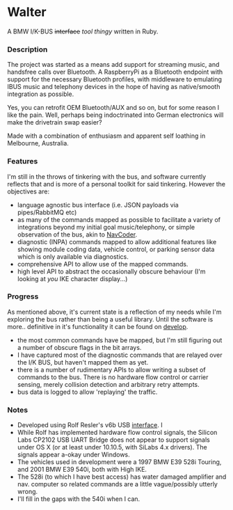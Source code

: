 Walter
====

A BMW I/K-BUS ~~interface~~ _tool thingy_ written in Ruby.

### Description

The project was started as a means add support for streaming music, and handsfree calls over Bluetooth. A RaspberryPi as a Bluetooth endpoint with support for the necessary Bluetooth profiles, with middleware to emulating IBUS music and telephony devices in the hope of having as native/smooth integration as possible.

Yes, you can retrofit OEM Bluetooth/AUX and so on, but for some reason I like the pain. Well, perhaps being indoctrinated into German electronics will make the drivetrain swap easier?

Made with a combination of enthusiasm and apparent self loathing in Melbourne, Australia.

### Features

I'm still in the throws of tinkering with the bus, and software currently reflects that and is more of a personal toolkit for said tinkering. However the objectives are:


- language agnostic bus interface (i.e. JSON payloads via pipes/RabbitMQ etc)
- as many of the commands mapped as possible to facilitate a variety of integrations beyond my initial goal music/telephony, or simple observation of the bus, akin to [NavCoder](http://www.navcoder.com/).
- diagnostic (INPA) commands mapped to allow additional features like showing module coding data, vehicle control, or parking sensor data which is only available via diagnostics.
- comprehensive API to allow use of the mapped commands.
- high level API to abstract the occasionally obscure behaviour (I'm looking at _you_ IKE character display...)

### Progress

As mentioned above, it's current state is a reflection of my needs while I'm exploring the bus rather than being a useful library. Until the software is more.. definitive in it's functionality it can be found on [develop](https://github.com/piersholt/walter/tree/develop).

- the most common commands have be mapped, but I'm still figuring out a number of obscure flags in the bit arrays.
- I have captured most of the diagnostic commands that are relayed over the I/K BUS, but haven't mapped them as yet.
- there is a number of rudimentary APIs to allow writing a subset of commands to the bus. There is no hardware flow control or carrier sensing, merely collision detection and arbitrary retry attempts.
- bus data is logged to allow 'replaying' the traffic.

### Notes

- Developed using Rolf Resler's v6b USB [interface](http://www.reslers.de/IBUS/index.html). I
- While Rolf has implemented hardware flow control signals, the Silicon Labs CP2102 USB UART Bridge does not appear to support signals under OS X (or at least under 10.10.5, with SiLabs 4.x drivers). The signals appear a-okay under Windows.
- The vehicles used in development were a 1997 BMW E39 528i Touring, and 2001 BMW E39 540i, both with High IKE.
- The 528i (to which I have best access) has water damaged amplifier and nav. computer so related commands are a little vague/possibly utterly wrong.
- I'll fill in the gaps with the 540i when I can.
